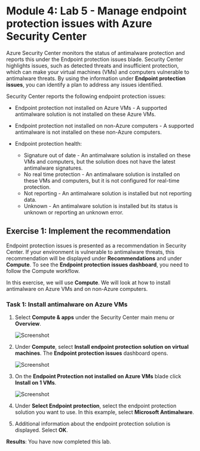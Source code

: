 # Module 4: Lab 5 - Manage endpoint protection issues with Azure Security Center


Azure Security Center monitors the status of antimalware protection and reports this under the Endpoint protection issues blade. Security Center highlights issues, such as detected threats and insufficient protection, which can make your virtual machines (VMs) and computers vulnerable to antimalware threats. By using the information under **Endpoint protection issues**, you can identify a plan to address any issues identified.

Security Center reports the following endpoint protection issues:

- Endpoint protection not installed on Azure VMs - A supported antimalware solution is not installed on these Azure VMs.
- Endpoint protection not installed on non-Azure computers - A supported antimalware is not installed on these non-Azure computers.
- Endpoint protection health:

  - Signature out of date - An antimalware solution is installed on these VMs and computers, but the solution does not have the latest antimalware signatures.
  - No real time protection - An antimalware solution is installed on these VMs and computers, but it is not configured for real-time protection. 
  - Not reporting - An antimalware solution is installed but not reporting data.
  - Unknown -  An antimalware solution is installed but its status is unknown or reporting an unknown error.


## Exercise 1: Implement the recommendation


Endpoint protection issues is presented as a recommendation in Security Center.  If your environment is vulnerable to antimalware threats, this recommendation will be displayed under **Recommendations** and under **Compute**. To see the **Endpoint protection issues dashboard**, you need to follow the Compute workflow.

In this exercise, we will use **Compute**.  We will look at how to install antimalware on Azure VMs and on non-Azure computers.


### Task 1: Install antimalware on Azure VMs

1.  Select **Compute & apps** under the Security Center main menu or **Overview**.

       ![Screenshot](../Media/Module-3/1dd73e5a-79b8-446a-b715-3f9d40eaf985.png)

2.  Under **Compute**, select **Install endpoint protection solution on virtual machines**. The **Endpoint protection issues** dashboard opens.

       ![Screenshot](../Media/Module-3/e4a8e8cc-a9a4-4c7d-8f2b-16f00e237c95.png)

1.  On the **Endpoint Protection not installed on Azure VMs** blade click **Install on 1 VMs**.

     ![Screenshot](../Media/Module-3/641a2785-4004-4d49-977b-9c7ce1bb4fe6.png)

5.  Under **Select Endpoint protection**, select the endpoint protection solution you want to use. In this example, select **Microsoft Antimalware**.

6.  Additional information about the endpoint protection solution is displayed. Select **OK**.


**Results**: You have now completed this lab.
